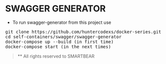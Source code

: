 # SWAGGER GENERATOR

- To run swagger-generator from this project use

<pre>
git clone https://github.com/huntercodexs/docker-series.git .
cd self-containers/swagger/swagger-generator 
docker-compose up --build (in first time)
docker-compose start (in the next times)
</pre>

> ** All rights reserved to SMARTBEAR
